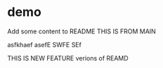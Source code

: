 # demo
 
Add some content to README THIS IS FROM MAIN

asfkhaef
asefE
SWFE
SEf

THIS IS NEW FEATURE verions of REAMD
